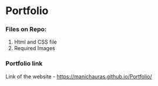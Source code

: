 # **Portfolio**
### Files on Repo:
1) Html and CSS file
2) Required Images

### Portfolio link
Link of the website - https://manichauras.github.io/Portfolio/

